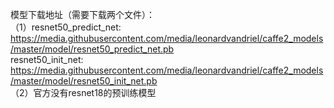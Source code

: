 模型下载地址（需要下载两个文件）：   
（1）resnet50_predict_net: https://media.githubusercontent.com/media/leonardvandriel/caffe2_models/master/model/resnet50_predict_net.pb        
     resnet50_init_net: https://media.githubusercontent.com/media/leonardvandriel/caffe2_models/master/model/resnet50_init_net.pb        
（2）官方没有resnet18的预训练模型   
